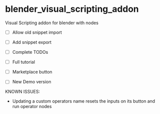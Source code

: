 # blender_visual_scripting_addon
Visual Scripting addon for blender with nodes


- [ ] Allow old snippet import
- [ ] Add snippet export
- [ ] Complete TODOs
- [ ] Full tutorial
- [ ] Marketplace button
- [ ] New Demo version


KNOWN ISSUES:

- Updating a custom operators name resets the inputs on its button and run operator nodes